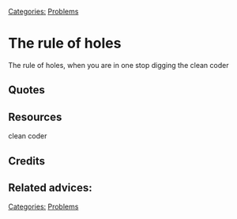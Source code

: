 [Categories:](../Categories/index.md) [Problems](../Categories/Problems.md)
# The rule of holes

The rule of holes, when you are in one stop digging the clean coder

## Quotes

## Resources
clean coder
## Credits

## Related advices:


[Categories:](../Categories/index.md) [Problems](../Categories/Problems.md)
